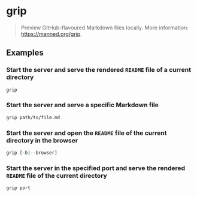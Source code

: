 # grip

> Preview GitHub-flavoured Markdown files locally. More information: <https://manned.org/grip>.

## Examples

### Start the server and serve the rendered `README` file of a current directory

```bash
grip
```

### Start the server and serve a specific Markdown file

```bash
grip path/to/file.md
```

### Start the server and open the `README` file of the current directory in the browser

```bash
grip [-b|--browser]
```

### Start the server in the specified port and serve the rendered `README` file of the current directory

```bash
grip port
```
